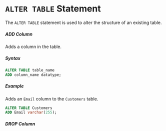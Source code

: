 # `ALTER TABLE` Statement

The `ALTER TABLE` statement is used to alter the structure of an existing table.

##### ADD Column

Adds a column in the table.

##### Syntax

```sql
ALTER TABLE table_name
ADD column_name datatype;
```

##### Example

Adds an `Email` column to the `Customers` table.

```sql
ALTER TABLE Customers
ADD Email varchar(255);
```

##### DROP Column